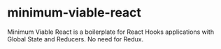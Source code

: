 # minimum-viable-react

Minimum Viable React is a boilerplate for React Hooks applications with Global State and Reducers. No need for Redux.
